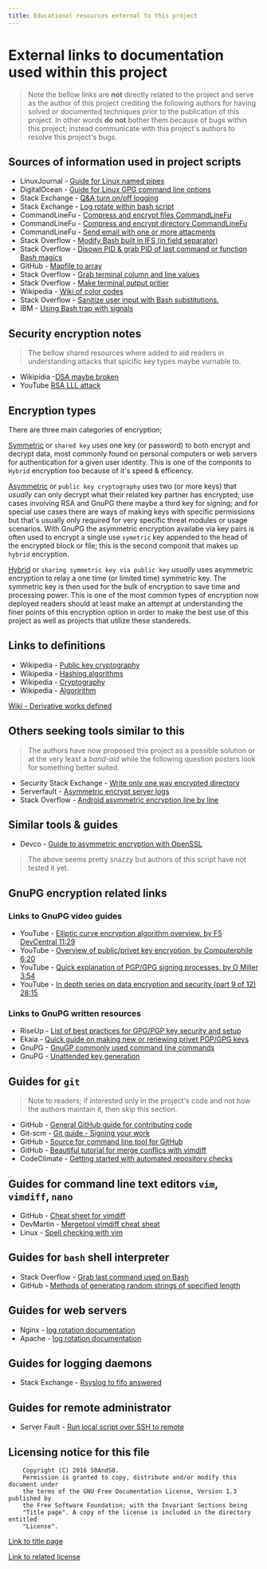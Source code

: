 ```yaml
---
title: Educational resources external to this project
---
```


# External links to documentation used within this project

> Note the bellow links are **not** directly related to the project and serve
> as the author of this project crediting the following authors for having solved
> or documented techniques prior to the publication of this project. In other
> words **do not** bother them because of bugs within this project; instead
> communicate with this project's authors to resolve this project's bugs.

## Sources of information used in project scripts

- LinuxJournal - [Guide for Linux named pipes](http://www.linuxjournal.com/content/using-named-pipes-fifos-bash)
- DigitalOcean - [Guide for Linux GPG command line options](https://www.digitalocean.com/community/tutorials/how-to-use-gpg-to-encrypt-and-sign-messages-on-an-ubuntu-12-04-vps)
- Stack Exchange - [Q&A turn on/off logging](http://unix.stackexchange.com/questions/10922/temporarily-suspend-bash-history-on-a-given-shell)
- Stack Exchange - [Log rotate within bash script](http://unix.stackexchange.com/questions/231486/how-to-implement-logrotate-in-shell-script)
- CommandLineFu - [Compress and encrypt files CommandLineFu](http://www.commandlinefu.com/commands/view/7952/tar.gz-with-gpg-encryption-on-the-fly)
- CommandLineFu - [Compress and encrypt directory CommandLineFu](http://www.commandlinefu.com/commands/view/12007/encrypt-directory-with-gnupg-and-tar)
- CommandLineFu - [Send email with one or more attacments](http://www.commandlinefu.com/commands/view/2886/send-email-with-one-or-more-binary-attachments)
- Stack Overflow - [Modify Bash built in IFS (in field separator)](http://stackoverflow.com/questions/4128235/what-is-the-exact-meaning-of-ifs-n)
- Stack Overflow - [Disown PID & grab PID of last command or function Bash magics](http://stackoverflow.com/questions/5719030/bash-silently-kill-background-function-process)
- GitHub - [Mapfile to array](https://gist.github.com/akwala/9013023)
- Stack Overflow - [Grab terminal column and line values](http://stackoverflow.com/questions/1780483/lines-and-columns-environmental-variables-lost-in-a-script)
- Stack Overflow - [Make terminal output pritier](http://stackoverflow.com/questions/5947742/how-to-change-the-output-color-of-echo-in-linux)
- Wikipedia - [Wiki of color codes](https://en.wikipedia.org/wiki/ANSI_escape_code)
- Stack Overflow - [Sanitize user input with Bash substitutions.](http://stackoverflow.com/a/89970)
- IBM - [Using Bash trap with signals](https://www.ibm.com/developerworks/aix/library/au-usingtraps/)

## Security encryption notes

> The bellow shared resources where added to aid readers in understanding
> attacks that spicific key types maybe vurnable to.

- Wikipidia -[DSA maybe broken](https://en.wikipedia.org/wiki/Digital_Signature_Algorithm#Sensitivity)
- YouTube [RSA LLL attack](https://youtu.be/3cicTG3zeVQ)

## Encryption types

There are three main categories of encryption;

[Symmetric](https://en.wikipedia.org/wiki/Symmetric-key_algorithm)
 or `shared key` uses one key (or password) to both encrypt and decrypt data,
 most commonly found on personal computers or web servers for authentication for
 a given user identity. This is one of the componits to `Hybrid` encryption too
 because of it's speed & efficency.

[Asymmetric](https://en.wikipedia.org/wiki/Public-key_cryptography)
 or `public key cryptography` uses two (or more keys) that *usually* can only
 decrypt what their related key partner has encrypted; use cases involving RSA
 and GnuPG there maybe a third key for signing; and for special use cases
 there are ways of making keys with specific permissions but that's usually only
 required for very specific threat modules or usage scenarios. With GnuPG the
 asymmetric encryption availabe via key pairs is often used to encrypt a single
 use `symetric` key appended to the head of the encrypted block or file; this
 is the second componit that makes up `hybrid` encryption.

[Hybrid](https://en.wikipedia.org/wiki/Hybrid_cryptosystem)
 or `sharing symmetric key via public key` *usually* uses asymmetric encryption
 to relay a one time (or limited time) symmetric key. The symmetric key is then
 used for the bulk of encryption to save time and processing power. This is one
 of the most common types of encryption now deployed readers should at least make
 an attempt at understanding the finer points of this encryption option in order
 to make the best use of this project as well as projects that utilize these
 standereds.

## Links to definitions

- Wikipedia - [Public key cryptography](https://en.wikipedia.org/wiki/Public-key_cryptography)
- Wikipedia - [Hashing algorithms](https://en.wikipedia.org/wiki/Hash_function)
- Wikipedia - [Cryptography](https://en.wikipedia.org/wiki/Cryptography)
- Wikipedia - [Algoririthm](https://en.wikipedia.org/wiki/Algorithm)

[Wiki - Derivative works defined](https://en.wikipedia.org/wiki/Derivative_work)

## Others seeking tools similar to this

> The authors have now proposed this project as a possible solution or at the
> very least a *band-aid* while the following question posters look for something
> better suited.

- Security Stack Exchange - [Write only one way encrypted directory](http://security.stackexchange.com/questions/6218/is-there-any-asymmetrically-encrypted-file-system)
- Serverfault - [Asymmetric encrypt server logs](http://serverfault.com/questions/89126/asymmetrically-encrypted-filesystem)
- Stack Overflow - [Android asymmetric encryption line by line](http://stackoverflow.com/questions/29131427/efficient-asymmetric-log-encryption-in-android/29134101)

## Similar tools & guides

- Devco - [Guide to asymmetric encryption with OpenSSL](https://www.devco.net/archives/2006/02/13/public_-_private_key_encryption_using_openssl.php)

> The above seems pretty snazzy but authors of this script have not tested
> it yet.

## GnuPG encryption related links

### Links to GnuPG video guides

- YouTube - [Elliptic curve encryption algorithm overview, by F5 DevCentral 11:29](https://youtu.be/dCvB-mhkT0w)
- YouTube - [Overview of public/privet key encryption, by Computerphile 6:20](https://youtu.be/GSIDS_lvRv4)
- YouTube - [Quick explanation of PGP/GPG signing processes, by O Miller 3:54](https://youtu.be/HubAvQg6SPM)
- YouTube - [In depth series on data encryption and security (part 9 of 12) 28:15](https://youtu.be/IyafQPFxgjU)

### Links to GnuPG written resources

- RiseUp - [List of best practices for GPG/PGP key security and setup](https://riseup.net/en/security/message-security/openpgp/best-practices)
- Ekaia - [Quick guide on making new or renewing privet PGP/GPG keys](https://ekaia.org/blog/2009/05/10/creating-new-gpgkey/)
- GnuPG - [GnuGP commonly used command line commands](https://www.gnupg.org/documentation/manuals/gnupg/Operational-GPG-Commands.html)
- GnuPG - [Unattended key generation](https://www.gnupg.org/documentation/manuals/gnupg-devel/Unattended-GPG-key-generation.html)

## Guides for `git`

> Note to readers; if interested only in the project's code and not how the
> authors maintain it, then skip this section.

- GitHub - [General GitHub guide for contributing code](https://guides.github.com/activities/contributing-to-open-source/)
- Git-scm - [Git guide - Signing your work](https://git-scm.com/book/en/v2/Git-Tools-Signing-Your-Work)
- GitHub - [Source for command line tool for GitHub](https://github.com/github/hub)
- GitHub - [Beautiful tutorial for merge conflics with vimdiff](https://gist.github.com/karenyyng/f19ff75c60f18b4b8149)
- CodeClimate - [Getting started with automated repository checks](https://docs.codeclimate.com/docs/getting-started-configuration)

## Guides for command line text editors `vim`, `vimdiff`, `nano`

- GitHub - [Cheat sheet for vimdiff](https://gist.github.com/mattratleph/4026987)
- DevMartin - [Mergetool vimdiff cheat sheat](http://devmartin.com/blog/2014/06/basic-vimdiff-commands-for-git-mergetool/)
- Linux - [Spell checking with vim](https://www.linux.com/learn/using-spell-checking-vim)

## Guides for `bash` shell interpreter

- Stack Overflow - [Grab last command used on Bash](http://stackoverflow.com/a/9502698)
- GitHub - [Methods of generating random strings of specified length](https://gist.github.com/earthgecko/3089509)

## Guides for web servers

- Nginx - [log rotation documentation](https://www.nginx.com/resources/wiki/start/topics/examples/logrotation/)
- Apache - [log rotation documentation](https://httpd.apache.org/docs/2.4/programs/rotatelogs.html)

## Guides for logging daemons

- Stack Exchange - [Rsyslog to fifo answered](http://unix.stackexchange.com/questions/134896/how-to-redirect-logs-to-a-fifo-device)

## Guides for remote administrator

- Server Fault - [Run local script over SSH to remote](http://serverfault.com/a/595256)

## Licensing notice for this file

```
    Copyright (C) 2016 S0AndS0.
    Permission is granted to copy, distribute and/or modify this document under
    the terms of the GNU Free Documentation License, Version 1.3 published by
    the Free Software Foundation; with the Invariant Sections being
    "Title page". A copy of the license is included in the directory entitled
    "License".
```

[Link to title page](Contributing_Financially.md)

[Link to related license](../Licenses/GNU_FDLv1.3_Documentation.md)
